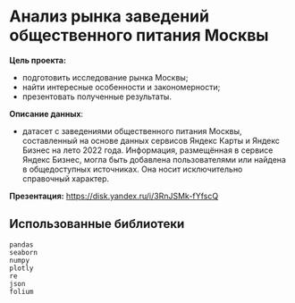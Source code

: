 # Анализ рынка заведений общественного питания Москвы

**Цель проекта:**
- подготовить исследование рынка Москвы;
- найти интересные особенности и закономерности;
- презентовать полученные результаты.


**Описание данных**: 

- датасет с заведениями общественного питания Москвы, составленный на основе данных сервисов Яндекс Карты и Яндекс Бизнес на лето 2022 года. Информация, размещённая в сервисе Яндекс Бизнес, могла быть добавлена пользователями или найдена в общедоступных источниках. Она носит исключительно справочный характер.

**Презентация:** https://disk.yandex.ru/i/3RnJSMk-fYfscQ

## Использованные библиотеки
```
pandas
seaborn
numpy
plotly
re
json
folium
```
